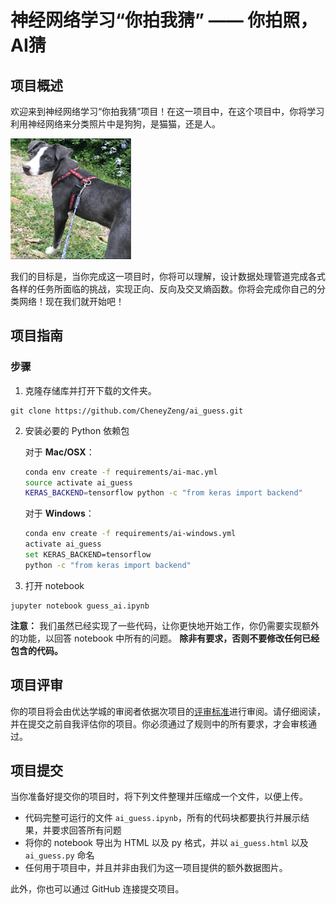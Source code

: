 # 神经网络学习“你拍我猜” —— 你拍照，AI猜
[//]: # (Image References)

[image1]: ./images/dog.png "Sample Output"
[image2]: ./images/dog2.png "VGG-16 Model Keras Layers"


## 项目概述

欢迎来到神经网络学习“你拍我猜”项目！在这一项目中，在这个项目中，你将学习利用神经网络来分类照片中是狗狗，是猫猫，还是人。

![Sample Output][image1]

我们的目标是，当你完成这一项目时，你将可以理解，设计数据处理管道完成各式各样的任务所面临的挑战，实现正向、反向及交叉熵函数。你将会完成你自己的分类网络！现在我们就开始吧！


## 项目指南

### 步骤

1. 克隆存储库并打开下载的文件夹。

 ```	
git clone https://github.com/CheneyZeng/ai_guess.git
```

2. 安装必要的 Python 依赖包


	对于 __Mac/OSX__：
	
	```bash
	conda env create -f requirements/ai-mac.yml
	source activate ai_guess
	KERAS_BACKEND=tensorflow python -c "from keras import backend"
	```

	对于 __Windows__：
	
	```bash
	conda env create -f requirements/ai-windows.yml
	activate ai_guess
	set KERAS_BACKEND=tensorflow
	python -c "from keras import backend"
	```
	
3. 打开 notebook

```
jupyter notebook guess_ai.ipynb
```

__注意：__ 我们虽然已经实现了一些代码，让你更快地开始工作，你仍需要实现额外的功能，以回答 notebook 中所有的问题。
__除非有要求，否则不要修改任何已经包含的代码。__

## 项目评审

你的项目将会由优达学城的审阅者依据次项目的[评审标准](https://review.udacity.com/#!/rubrics/2093/view)进行审阅。请仔细阅读，并在提交之前自我评估你的项目。你必须通过了规则中的所有要求，才会审核通过。

## 项目提交

当你准备好提交你的项目时，将下列文件整理并压缩成一个文件，以便上传。

- 代码完整可运行的文件 `ai_guess.ipynb`，所有的代码块都要执行并展示结果，并要求回答所有问题
- 将你的 notebook 导出为 HTML 以及 py 格式，并以 `ai_guess.html` 以及 `ai_guess.py` 命名
- 任何用于项目中，并且并非由我们为这一项目提供的额外数据图片。

此外，你也可以通过 GitHub 连接提交项目。
